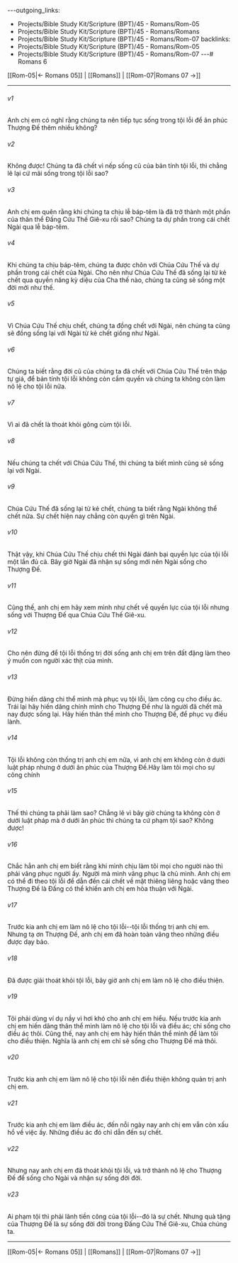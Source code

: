 ---outgoing_links:
  - Projects/Bible Study Kit/Scripture (BPT)/45 - Romans/Rom-05
  - Projects/Bible Study Kit/Scripture (BPT)/45 - Romans/Romans
  - Projects/Bible Study Kit/Scripture (BPT)/45 - Romans/Rom-07
backlinks:
  - Projects/Bible Study Kit/Scripture (BPT)/45 - Romans/Rom-05
  - Projects/Bible Study Kit/Scripture (BPT)/45 - Romans/Rom-07
---# Romans 6

[[Rom-05|← Romans 05]] | [[Romans]] | [[Rom-07|Romans 07 →]]
***



###### v1 
Anh chị em có nghĩ rằng chúng ta nên tiếp tục sống trong tội lỗi để ân phúc Thượng Đế thêm nhiều không? 

###### v2 
Không được! Chúng ta đã chết vì nếp sống cũ của bản tính tội lỗi, thì chẳng lẽ lại cứ mãi sống trong tội lỗi sao? 

###### v3 
Anh chị em quên rằng khi chúng ta chịu lễ báp-têm là đã trở thành một phần của thân thể Đấng Cứu Thế Giê-xu rồi sao? Chúng ta dự phần trong cái chết Ngài qua lễ báp-têm. 

###### v4 
Khi chúng ta chịu báp-têm, chúng ta được chôn với Chúa Cứu Thế và dự phần trong cái chết của Ngài. Cho nên như Chúa Cứu Thế đã sống lại từ kẻ chết qua quyền năng kỳ diệu của Cha thế nào, chúng ta cũng sẽ sống một đời mới như thế. 

###### v5 
Vì Chúa Cứu Thế chịu chết, chúng ta đồng chết với Ngài, nên chúng ta cũng sẽ đồng sống lại với Ngài từ kẻ chết giống như Ngài. 

###### v6 
Chúng ta biết rằng đời cũ của chúng ta đã chết với Chúa Cứu Thế trên thập tự giá, để bản tính tội lỗi không còn cầm quyền và chúng ta không còn làm nô lệ cho tội lỗi nữa. 

###### v7 
Vì ai đã chết là thoát khỏi gông cùm tội lỗi. 

###### v8 
Nếu chúng ta chết với Chúa Cứu Thế, thì chúng ta biết mình cũng sẽ sống lại với Ngài. 

###### v9 
Chúa Cứu Thế đã sống lại từ kẻ chết, chúng ta biết rằng Ngài không thể chết nữa. Sự chết hiện nay chẳng còn quyền gì trên Ngài. 

###### v10 
Thật vậy, khi Chúa Cứu Thế chịu chết thì Ngài đánh bại quyền lực của tội lỗi một lần đủ cả. Bây giờ Ngài đã nhận sự sống mới nên Ngài sống cho Thượng Đế. 

###### v11 
Cũng thế, anh chị em hãy xem mình như chết về quyền lực của tội lỗi nhưng sống với Thượng Đế qua Chúa Cứu Thế Giê-xu. 

###### v12 
Cho nên đừng để tội lỗi thống trị đời sống anh chị em trên đất đặng làm theo ý muốn con người xác thịt của mình. 

###### v13 
Đừng hiến dâng chi thể mình mà phục vụ tội lỗi, làm công cụ cho điều ác. Trái lại hãy hiến dâng chính mình cho Thượng Đế như là người đã chết mà nay được sống lại. Hãy hiến thân thể mình cho Thượng Đế, để phục vụ điều lành. 

###### v14 
Tội lỗi không còn thống trị anh chị em nữa, vì anh chị em không còn ở dưới luật pháp nhưng ở dưới ân phúc của Thượng Đế.Hãy làm tôi mọi cho sự công chính 

###### v15 
Thế thì chúng ta phải làm sao? Chẳng lẽ vì bây giờ chúng ta không còn ở dưới luật pháp mà ở dưới ân phúc thì chúng ta cứ phạm tội sao? Không được! 

###### v16 
Chắc hẳn anh chị em biết rằng khi mình chịu làm tôi mọi cho người nào thì phải vâng phục người ấy. Người mà mình vâng phục là chủ mình. Anh chị em có thể đi theo tội lỗi để dẫn đến cái chết về mặt thiêng liêng hoặc vâng theo Thượng Đế là Đấng có thể khiến anh chị em hòa thuận với Ngài. 

###### v17 
Trước kia anh chị em làm nô lệ cho tội lỗi--tội lỗi thống trị anh chị em. Nhưng tạ ơn Thượng Đế, anh chị em đã hoàn toàn vâng theo những điều được dạy bảo. 

###### v18 
Đã được giải thoát khỏi tội lỗi, bây giờ anh chị em làm nô lệ cho điều thiện. 

###### v19 
Tôi phải dùng ví dụ nầy vì hơi khó cho anh chị em hiểu. Nếu trước kia anh chị em hiến dâng thân thể mình làm nô lệ cho tội lỗi và điều ác; chỉ sống cho điều ác thôi. Cũng thế, nay anh chị em hãy hiến thân thể mình để làm tôi cho điều thiện. Nghĩa là anh chị em chỉ sẽ sống cho Thượng Đế mà thôi. 

###### v20 
Trước kia anh chị em làm nô lệ cho tội lỗi nên điều thiện không quản trị anh chị em. 

###### v21 
Trước kia anh chị em làm điều ác, đến nỗi ngày nay anh chị em vẫn còn xấu hổ về việc ấy. Những điều ác đó chỉ dẫn đến sự chết. 

###### v22 
Nhưng nay anh chị em đã thoát khỏi tội lỗi, và trở thành nô lệ cho Thượng Đế để sống cho Ngài và nhận sự sống đời đời. 

###### v23 
Ai phạm tội thì phải lãnh tiền công của tội lỗi--đó là sự chết. Nhưng quà tặng của Thượng Đế là sự sống đời đời trong Đấng Cứu Thế Giê-xu, Chúa chúng ta.

***
[[Rom-05|← Romans 05]] | [[Romans]] | [[Rom-07|Romans 07 →]]
